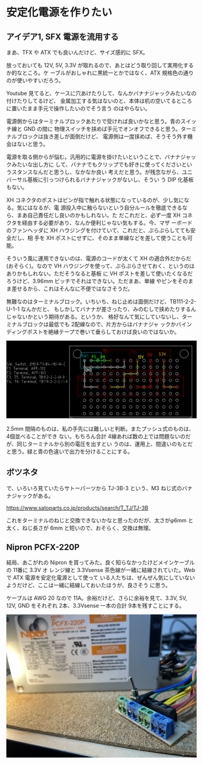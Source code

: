 # 安定化電源を作りたい

## アイデア1, SFX 電源を流用する

まあ、TFX や ATX でも良いんだけど、サイズ感的に SFX。

放っておいても 12V, 5V, 3.3V が取れるので、あとはどう取り回して実用化するか的なところ。ケ
ーブルがおしゃれに黒統一とかではなく、ATX 規格色の通りのが使いやすいだろう。

Youtube 見てると、ケースに穴あけたりして、なんかバナナジャックみたいなの付けたりしてるけど、
金属加工する気はないのと、本体は机の空いてるところに置いたまま手元で操作したいのでそう言う
のはやらない。

電源側からはターミナルブロックあたりで受ければ良いかなと思う。青のスイッチ線と GND の間に
物理スイッチを挟めば手元でオンオフできると思う。ターミナルブロックは抜き差しが面倒だけど、
電源側は一度挟めば、そうそう外す機会はないと思う。

電源を取る側からが悩む。汎用的に電源を掛けたいということで、バナナジャックみたいな出し方に
して、バナナでもクリップでも好きに使ってくださいというスタンスなんだと思うし、なかなか良い
考えだと思う。が残念ながら、ユニバーサル基板に引っつけられるバナナジャックがないし、そうい
う DIP 化基板もない。

XH コネクタのポストはピンが指で触れる状態になっているのが、少し気になる。気にはなるが、電
源投入中に触らないという自分ルールを徹底できるなら、まあ自己責任だし良いのかもしれない。た
だこれだと、必ず一度 XH コネクタを経由する必要があり、なんか便利じゃない気もする。今、マザ
ーボードのファンヘッダに XH ハウジングを付けていて、これだと、ぷらぷらしてても安全だし、相
手を XH ポストにせずに、そのまま単線などを差して使うことも可能。

そういう風に運用できないのは、電源のコードが太くて XH の適合外だからだ(おそらく)。なので
VH ハウジングを使って、ぷらぷらさせておく、というのはありかもしれない。ただそうなると基板
に VH ポストを差して使いたくなるだろうけど、3.96mm ピッチでそれはできない。ただまあ、単線
やピンをそのまま差せるから、これはそんなに不便ではなさそうだ。

無難なのはターミナルブロック。いちいち、ねじ止めは面倒だけど、TB111-2-2-U-1-1 なんかだと、
もしかしてバナナが差さったり、みのむしで挟めたりするんじゃないかという期待がある。というか、
格好なんて気にしていないし、ターミナルブロックは最低でも 2配線なので、片方からはバナナジャ
ックかバインディングポストを絶縁テープで巻いて垂らしておけば良いのではないか。

![と言うことで基板](./librecad/AnteikaDengen_1.png)

2.5mm 間隔のものは、私の手先には難しいと判断。またプッシュ式のものは、4個並べることができ
ない。もちろん合計 4線あれば数の上では問題ないのだが、同じターミナルから別の電圧を出すとい
うのは、運用上、間違いのもとだと思う。緑と青の色違いで出力を分けることにする。

## ボツネタ

で、いろいろ見ていたらサトーパーツから TJ-3B-3 という、M3 ねじ式のバナナジャックがある。

https://www.satoparts.co.jp/products/search/T_TJ/TJ-3B

これをターミナルのねじと交換できないかなと思ったのだが、太さがφ6mm と太く、ねじ長さが 6mm
と短いので、おそらく、交換は無理。 

## Nipron PCFX-220P

結局、あこがれの Nipron を買ってみた。良く知らなかったけどメインケーブルの 11番に 3.3V オ
レンジ線と 3.3Vsense 茶色線が一緒に結線されていた。Web で ATX 電源を安定化電源として使って
いる人たちは、ぜんぜん気にしていないようだけど、ここは一緒に結線しておいたほうが、良さそう
に思う。

ケーブルは AWG 20 なので 11A。余裕だけど、さらに余裕を見て、3.3V, 5V, 12V, GND をそれぞれ
2本、3.3Vsense 一本の合計 9本を残すことにする。

![完成](./photos/完成写真.jpg)
